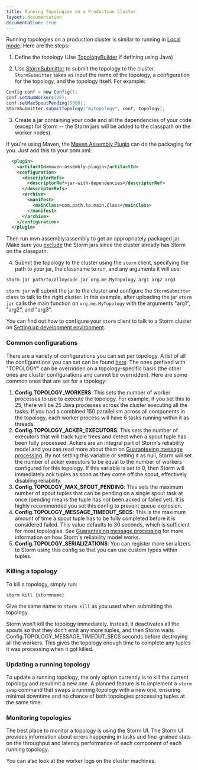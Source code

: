 ```yaml
---
title: Running Topologies on a Production Cluster
layout: documentation
documentation: true
---
```

Running topologies on a production cluster is similar to running in [Local mode](Local-mode.html). Here are the steps:

1) Define the topology (Use [TopologyBuilder](javadocs/backtype/storm/topology/TopologyBuilder.html) if defining using Java)

2) Use [StormSubmitter](javadocs/backtype/storm/StormSubmitter.html) to submit the topology to the cluster. `StormSubmitter` takes as input the name of the topology, a configuration for the topology, and the topology itself. For example:

```java
Config conf = new Config();
conf.setNumWorkers(20);
conf.setMaxSpoutPending(5000);
StormSubmitter.submitTopology("mytopology", conf, topology);
```

3) Create a jar containing your code and all the dependencies of your code (except for Storm -- the Storm jars will be added to the classpath on the worker nodes).

If you're using Maven, the [Maven Assembly Plugin](http://maven.apache.org/plugins/maven-assembly-plugin/) can do the packaging for you. Just add this to your pom.xml:

```xml
  <plugin>
    <artifactId>maven-assembly-plugin</artifactId>
    <configuration>
      <descriptorRefs>  
        <descriptorRef>jar-with-dependencies</descriptorRef>
      </descriptorRefs>
      <archive>
        <manifest>
          <mainClass>com.path.to.main.Class</mainClass>
        </manifest>
      </archive>
    </configuration>
  </plugin>
```
Then run mvn assembly:assembly to get an appropriately packaged jar. Make sure you [exclude](http://maven.apache.org/plugins/maven-assembly-plugin/examples/single/including-and-excluding-artifacts.html) the Storm jars since the cluster already has Storm on the classpath.

4) Submit the topology to the cluster using the `storm` client, specifying the path to your jar, the classname to run, and any arguments it will use:

`storm jar path/to/allmycode.jar org.me.MyTopology arg1 arg2 arg3`

`storm jar` will submit the jar to the cluster and configure the `StormSubmitter` class to talk to the right cluster. In this example, after uploading the jar `storm jar` calls the main function on `org.me.MyTopology` with the arguments "arg1", "arg2", and "arg3".

You can find out how to configure your `storm` client to talk to a Storm cluster on [Setting up development environment](Setting-up-development-environment.html).

### Common configurations

There are a variety of configurations you can set per topology. A list of all the configurations you can set can be found [here](javadocs/backtype/storm/Config.html). The ones prefixed with "TOPOLOGY" can be overridden on a topology-specific basis (the other ones are cluster configurations and cannot be overridden). Here are some common ones that are set for a topology:

1. **Config.TOPOLOGY_WORKERS**: This sets the number of worker processes to use to execute the topology. For example, if you set this to 25, there will be 25 Java processes across the cluster executing all the tasks. If you had a combined 150 parallelism across all components in the topology, each worker process will have 6 tasks running within it as threads.
2. **Config.TOPOLOGY_ACKER_EXECUTORS**: This sets the number of executors that will track tuple trees and detect when a spout tuple has been fully processed. Ackers are an integral part of Storm's reliability model and you can read more about them on [Guaranteeing message processing](Guaranteeing-message-processing.html). By not setting this variable or setting it as null, Storm will set the number of acker executors to be equal to the number of workers configured for this topology. If this variable is set to 0, then Storm will immediately ack tuples as soon as they come off the spout, effectively disabling reliability.
3. **Config.TOPOLOGY_MAX_SPOUT_PENDING**: This sets the maximum number of spout tuples that can be pending on a single spout task at once (pending means the tuple has not been acked or failed yet). It is highly recommended you set this config to prevent queue explosion.
4. **Config.TOPOLOGY_MESSAGE_TIMEOUT_SECS**: This is the maximum amount of time a spout tuple has to be fully completed before it is considered failed. This value defaults to 30 seconds, which is sufficient for most topologies. See [Guaranteeing message processing](Guaranteeing-message-processing.html) for more information on how Storm's reliability model works.
5. **Config.TOPOLOGY_SERIALIZATIONS**: You can register more serializers to Storm using this config so that you can use custom types within tuples.


### Killing a topology

To kill a topology, simply run:

`storm kill {stormname}`

Give the same name to `storm kill` as you used when submitting the topology.

Storm won't kill the topology immediately. Instead, it deactivates all the spouts so that they don't emit any more tuples, and then Storm waits Config.TOPOLOGY_MESSAGE_TIMEOUT_SECS seconds before destroying all the workers. This gives the topology enough time to complete any tuples it was processing when it got killed.

### Updating a running topology

To update a running topology, the only option currently is to kill the current topology and resubmit a new one. A planned feature is to implement a `storm swap` command that swaps a running topology with a new one, ensuring minimal downtime and no chance of both topologies processing tuples at the same time. 

### Monitoring topologies

The best place to monitor a topology is using the Storm UI. The Storm UI provides information about errors happening in tasks and fine-grained stats on the throughput and latency performance of each component of each running topology.

You can also look at the worker logs on the cluster machines.
